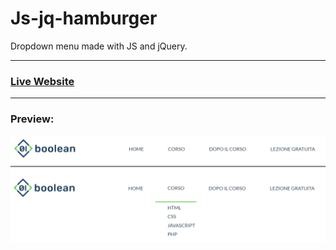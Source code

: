 # Js-jq-hamburger
Dropdown menu made with JS and jQuery.
***
### [Live Website](https://gianluigivitale.github.io/js-html-css-revolut/)
***
### Preview:
![Preview](img/preview.jpg "Preview")
